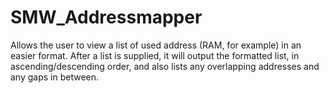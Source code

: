 # SMW_Addressmapper
Allows the user to view a list of used address (RAM, for example) in an easier format. After a list is supplied, it will output the formatted list, in ascending/descending order, and also lists any overlapping addresses and any gaps in between.
